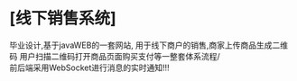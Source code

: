 
# [线下销售系统]
毕业设计,基于javaWEB的一套网站,
用于线下商户的销售,商家上传商品生成二维码 用户扫描二维码打开商品页面购买支付等一整套体系流程/<br>
前后端采用WebSocket进行消息的实时通知!!!
